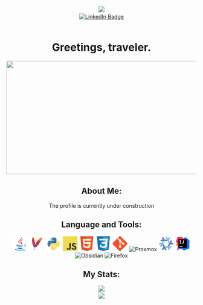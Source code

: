 <div id="header" align="center">
  <img src="https://media.giphy.com/media/M9gbBd9nbDrOTu1Mqx/giphy.gif" width="100"/>
  <div id="badges">
    <a href="your-linkedin-URL">
      <img src="https://img.shields.io/badge/LinkedIn-blue?style=for-the-badge&logo=linkedin&logoColor=white" alt="LinkedIn Badge"/>
    </a>
  </div>
  <img src="https://komarev.com/ghpvc/?username=luisillig&style=flat-square&color=blue" alt=""/>
</div>

<div id="greetings" align="center">
  <h1 align="center"> Greetings, traveler.</h1>
  <img src="https://media.giphy.com/media/dWesBcTLavkZuG35MI/giphy.gif" width="600" height="300"/>
</div>

<h2 align="center">About Me:</h2>
<div align="center">The profile is currently under construction</div>

<h2 align="center">Language and Tools:</h2>
<div align="center">
  <img src="https://github.com/devicons/devicon/blob/master/icons/java/java-original.svg" title="Java" alt="Java" width="40" height="40"/>
  <img src="https://github.com/devicons/devicon/blob/develop/icons/maven/maven-original.svg" title="Maven" alt="Maven" width="40" height="40"/>
  <img src="https://github.com/devicons/devicon/blob/master/icons/python/python-original.svg" title="Python" alt="Python" width="40" height="40"/>
  <img src="https://github.com/devicons/devicon/blob/master/icons/javascript/javascript-original.svg" title="JacaScript" alt="JavaScript" width="40" height="40"/>
  <img src="https://github.com/devicons/devicon/blob/master/icons/html5/html5-original.svg" title="html5" alt="html5" width="40" height="40"/>
  <img src="https://github.com/devicons/devicon/blob/master/icons/css3/css3-original.svg" title="css3" alt="css3" width="40" height="40"/>
  <img src="https://github.com/devicons/devicon/blob/master/icons/git/git-original.svg" title="Git" alt="Git" width="40" height="40"/>
  <img src="https://github.com/loganmarchione/homelab-svg-assets/blob/main/assets/proxmox.svg" title="Proxmox" alt="Proxmox" width="40" height="40"/>
  <img src="https://github.com/devicons/devicon/blob/master/icons/nixos/nixos-original.svg" title="NixOS" alt="NixOS" width="40" height="40"/>
  <img src="https://github.com/devicons/devicon/blob/develop/icons/intellij/intellij-original.svg" title="IntelliJ" alt="IntelliJ" width="40" height="40"/>
  <img src="https://github.com/loganmarchione/homelab-svg-assets/blob/main/assets/obsidian.svg" title="Obsidian" alt="Obsidian" width="40" height="40"/>
  <img src="https://github.com/loganmarchione/homelab-svg-assets/blob/main/assets/mozillafirefoxbrowser.svg" title="Firefox" alt="Firefox" width="40" height="40"/>
</div>

<h2 align="center">My Stats:</h2>
<div id="stats" align="center">
  <div>
    <img src="http://github-readme-streak-stats.herokuapp.com?user=LuisIllig&theme=highcontrast&date_format=j%20M%5B%20Y%5D"/>
  </div>
  <div>
    <img src="https://github-readme-stats.vercel.app/api/top-langs/?username=LuisIllig&layout=compact&theme=vision-friendly-dark"/>
  </div>
</div>

<!--
resources:
- https://www.sitepoint.com/github-profile-readme/


-->

